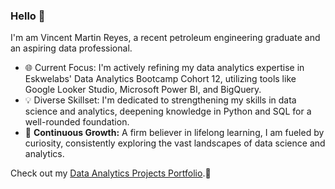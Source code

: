 ### **Hello** 👋
I'm am Vincent Martin Reyes, a recent petroleum engineering graduate and an aspiring data professional.
- 🌐 Current Focus: I'm actively refining my data analytics expertise in Eskwelabs' Data Analytics Bootcamp Cohort 12, utilizing tools like Google Looker Studio, Microsoft Power BI, and BigQuery.
- 💡 Diverse Skillset: I'm dedicated to strengthening my skills in data science and analytics, deepening knowledge in Python and SQL for a well-rounded foundation.
- 🚀 **Continuous Growth:** A firm believer in lifelong learning, I am fueled by curiosity, consistently exploring the vast landscapes of data science and analytics.

Check out my [Data Analytics Projects Portfolio](https://github.com/Marts-1844/Data-Analytics-Projects-Portfolio).🤗
